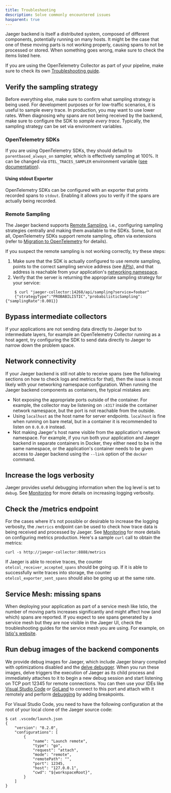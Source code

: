 ```yaml
---
title: Troubleshooting
description: Solve commonly encountered issues
hasparent: true
---
```


Jaeger backend is itself a distributed system, composed of different components, potentially running on many hosts. It might be the case that one of these moving parts is not working properly, causing spans to not be processed or stored. When something goes wrong, make sure to check the items listed here.

If you are using the OpenTelemetry Collector as part of your pipeline, make sure to check its own [Troubleshooting guide](https://opentelemetry.io/docs/collector/troubleshooting/).

## Verify the sampling strategy

Before everything else, make sure to confirm what sampling strategy is being used. For development purposes or for low-traffic scenarios, it is useful to sample every trace. In production, you may want to use lower rates. When diagnosing why spans are not being received by the backend, make sure to configure the SDK to _sample every trace_. Typically, the sampling strategy can be set via environment variables.

### OpenTelemetry SDKs

If you are using OpenTelemetry SDKs, they should default to `parentbased_always_on` sampler, which is effectively sampling at 100%. It can be changed via `OTEL_TRACES_SAMPLER` environment variable ([see documentation](https://github.com/open-telemetry/opentelemetry-specification/blob/main/specification/configuration/sdk-environment-variables.md)).

#### Using stdout Exporter

OpenTelemetry SDKs can be configured with an exporter that prints recorded spans to `stdout`. Enabling it allows you to verify if the spans are actually being recorded.

### Remote Sampling

The Jaeger backend supports [Remote Sampling](../sampling/#remote-sampling), i.e., configuring sampling strategies centrally and making them available to the SDKs. Some, but not all, OpenTelemetry SDKs support remote sampling, often via extensions (refer to [Migration to OpenTelemetry](/sdk-migration/#migration-to-opentelemetry) for details).

If you suspect the remote sampling is not working correctly, try these steps:

1. Make sure that the SDK is actually configured to use remote sampling, points to the correct sampling service address (see [APIs](../apis/#remote-sampling-configuration)), and that address is reachable from your application's [networking namespace](#network-connectivity).
1. Verify that the server is returning the appropriate sampling strategy for your service:
```
    $ curl "jaeger-collector:14268/api/sampling?service=foobar"
    {"strategyType":"PROBABILISTIC","probabilisticSampling":{"samplingRate":0.001}}
```

## Bypass intermediate collectors

If your applications are not sending data directly to Jaeger but to intermediate layers, for example an OpenTelemetry Collector running as a host agent, try configuring the SDK to send data directly to Jaeger to narrow down the problem space.

## Network connectivity

If your Jaeger backend is still not able to receive spans (see the following sections on how to check logs and metrics for that), then the issue is most likely with your networking namespace configuration. When running the Jaeger backend components as containers, the typical mistakes are:

  * Not exposing the appropriate ports outside of the container. For example, the collector may be listening on `:4317` inside the container network namespace, but the port is not reachable from the outside.
  * Using `localhost` as the host name for server endpoints. `localhost` is fine when running on bare metal, but in a container it is recommended to listen on `0.0.0.0` instead.
  * Not making Jaeger's host name visible from the application's network namespace. For example, if you run both your application and Jaeger backend in separate containers in Docker, they either need to be in the same namespace, or the application's container needs to be given access to Jaeger backend using the `--link` option of the `docker` command.

## Increase the logs verbosity

Jaeger provides useful debugging information when the log level is set to `debug`. See [Monitoring](../monitoring/#logging) for more details on increasing logging verbosity.

## Check the /metrics endpoint

For the cases where it's not possible or desirable to increase the logging verbosity, the `/metrics` endpoint can be used to check how trace data is being received and processed by Jaeger. See [Monitoring](../monitoring/#logging) for more details on configuring metrics production. Here's a sample `curl` call to obtain the metrics:

```
curl -s http://jaeger-collector:8888/metrics
```

If Jaeger is able to receive traces, the counter `otelcol_receiver_accepted_spans` should be going up. If it is able to successfully write traces into storage, the counter `otelcol_exporter_sent_spans` should also be going up at the same rate.

## Service Mesh: missing spans

When deploying your application as part of a service mesh like Istio, the number of moving parts increases significantly and might affect how (and which) spans are reported. If you expect to see spans generated by a service mesh but they are noe visible in the Jaeger UI, check the troubleshooting guides for the service mesh you are using. For example, on [Istio's website](https://istio.io/faq/distributed-tracing/#no-tracing).

## Run debug images of the backend components

We provide debug images for Jaeger, which include Jaeger binary compiled with optimizations disabled and the [delve debugger](https://github.com/go-delve/delve). When you run these images, delve triggers the execution of Jaeger as its child process and immediately attaches to it to begin a new debug session and start listening on TCP port 12345 for remote connections. You can then use your IDEs like [Visual Studio Code](https://code.visualstudio.com/) or [GoLand](https://www.jetbrains.com/go/) to connect to this port and attach with it remotely and perform [debugging](https://golangforall.com/en/post/go-docker-delve-remote-debug.html) by adding breakpoints.

For Visual Studio Code, you need to have the following configuration at the root of your local clone of the Jaeger source code:

    $ cat .vscode/launch.json
    {
        "version": "0.2.0",
        "configurations": [
            {
                "name": "Launch remote",
                "type": "go",
                "request": "attach",
                "mode": "remote",
                "remotePath": "",
                "port": 12345,
                "host": "127.0.0.1",
                "cwd": "${workspaceRoot}",
            }
        ]
    }
